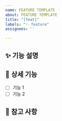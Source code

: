 ```yaml
---
name: FEATURE TEMPLATE
about: FEATURE TEMPLATE
title: "[feat]"
labels: "✨ feature"
assignees: ''

---
```


## ✨ 기능 설명
<!-- 추가하려는 기능에 대해 간결하게 설명해 주세요 -->

## 🔖 상세 기능
- [ ] 기능 1
- [ ] 기능 2

## 📍 참고 사항
